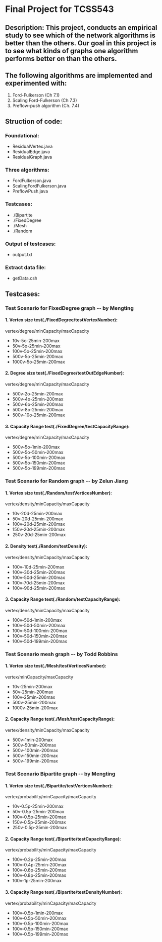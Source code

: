 # Final Project for TCSS543
## Description: This project, conducts an empirical study to see which of the network algorithms is better than the others. Our goal in this project is to see what kinds of graphs one algorithm performs better on than the others. 

## The following algorithms are implemented and experimented with: 
1. Ford-Fulkerson (Ch 7.1) 
2. Scaling Ford-Fulkerson (Ch 7.3)
3. Preflow-push algorithm (Ch. 7.4)

## Struction of code:
### Foundational:
- ResidualVertex.java
- ResidualEdge.java
- ResidualGraph.java

### Three algorithms:
- FordFulkerson.java
- ScalingFordFulkerson.java
- PreflowPush.java

### Testcases:
- ./Bipartite
- ./FixedDegree
- ./Mesh
- ./Random

### Output of testcases:
- output.txt

### Extract data file: 
- getData.csh

## Testcases:
### Test Scenario for FixedDegree graph  -- by Mengting
#### 1. Vertex size test(./FixedDegree/testVertexNumber):
vertex/degree/minCapacity/maxCapacity
- 10v-5o-25min-200max
- 50v-5o-25min-200max
- 100v-5o-25min-200max
- 500v-5o-25min-200max
- 1000v-5o-25min-200max



#### 2. Degree size test(./FixedDegree/testOutEdgeNumber):
vertex/degree/minCapacity/maxCapacity
- 500v-2o-25min-200max
- 500v-4o-25min-200max
- 500v-6o-25min-200max
- 500v-8o-25min-200max
- 500v-10o-25min-200max

#### 3. Capacity Range test(./FixedDegree/testCapacityRange):
vertex/degree/minCapacity/maxCapacity
- 500v-5o-1min-200max
- 500v-5o-50min-200max
- 500v-5o-100min-200max
- 500v-5o-150min-200max
- 500v-5o-199min-200max


### Test Scenario for Random graph  -- by Zelun Jiang
#### 1. Vertex size test(./Random/testVerticesNumber):
vertex/density/minCapacity/maxCapacity
- 10v-20d-25min-200max
- 50v-20d-25min-200max
- 100v-20d-25min-200max
- 150v-20d-25min-200max
- 250v-20d-25min-200max


#### 2. Density test(./Random/testDensity):
vertex/density/minCapacity/maxCapacity
- 100v-10d-25min-200max
- 100v-30d-25min-200max
- 100v-50d-25min-200max
- 100v-70d-25min-200max
- 100v-90d-25min-200max


#### 3. Capacity Range test(./Random/testCapacityRange):
vertex/density/minCapacity/maxCapacity
- 100v-50d-1min-200max
- 100v-50d-50min-200max
- 100v-50d-100min-200max
- 100v-50d-150min-200max
- 100v-50d-199min-200max


### Test Scenario mesh graph  -- by Todd Robbins
#### 1. Vertex size test(./Mesh/testVerticesNumber):
vertex/minCapacity/maxCapacity
- 10v-25min-200max
- 50v-25min-200max
- 100v-25min-200max
- 500v-25min-200max
- 1000v-25min-200max

#### 2. Capacity Range test(./Mesh/testCapacityRange):
vertex/density/minCapacity/maxCapacity
- 500v-1min-200max
- 500v-50min-200max
- 500v-100min-200max
- 500v-150min-200max
- 500v-199min-200max

### Test Scenario Bipartite  graph  -- by Mengting
#### 1. Vertex size test(./Bipartite/testVerticesNumber):
vertex/probability/minCapacity/maxCapacity
- 10v-0.5p-25min-200max
- 50v-0.5p-25min-200max
- 100v-0.5p-25min-200max
- 150v-0.5p-25min-200max
- 250v-0.5p-25min-200max


#### 2. Capacity Range test(./Bipartite/testCapacityRange):
vertex/probability/minCapacity/maxCapacity
- 100v-0.2p-25min-200max
- 100v-0.4p-25min-200max
- 100v-0.6p-25min-200max
- 100v-0.8p-25min-200max
- 100v-1p-25min-200max

#### 3. Capacity Range test(./Bipartite/testDensityNumber):
vertex/probability/minCapacity/maxCapacity
- 100v-0.5p-1min-200max
- 100v-0.5p-50min-200max
- 100v-0.5p-100min-200max
- 100v-0.5p-150min-200max
- 100v-0.5p-199min-200max

